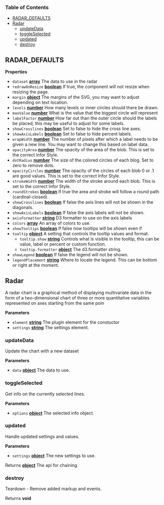 <!-- Generated by documentation.js. Update this documentation by updating the source code. -->

### Table of Contents

-   [RADAR_DEFAULTS](#radar_defaults)
-   [Radar](#radar)
    -   [updateData](#updatedata)
    -   [toggleSelected](#toggleselected)
    -   [updated](#updated)
    -   [destroy](#destroy)

## RADAR_DEFAULTS

**Properties**

-   `dataset` **[array](https://developer.mozilla.org/docs/Web/JavaScript/Reference/Global_Objects/Array)** The data to use in the radar
-   `redrawOnResize` **[boolean](https://developer.mozilla.org/docs/Web/JavaScript/Reference/Global_Objects/Boolean)** If true, the component will not resize when resizing the page.
-   `margin` **[object](https://developer.mozilla.org/docs/Web/JavaScript/Reference/Global_Objects/Object)** The margins of the SVG, you may want to adjust
    depending on text location.
-   `levels` **[number](https://developer.mozilla.org/docs/Web/JavaScript/Reference/Global_Objects/Number)** How many levels or inner circles should there be drawn.
-   `maxValue` **[number](https://developer.mozilla.org/docs/Web/JavaScript/Reference/Global_Objects/Number)** What is the value that the biggest circle will represent
-   `labelFactor` **[number](https://developer.mozilla.org/docs/Web/JavaScript/Reference/Global_Objects/Number)** How far out than the outer circle should the labels be placed,
    this may be useful to adjust for some labels.
-   `showCrosslines` **[boolean](https://developer.mozilla.org/docs/Web/JavaScript/Reference/Global_Objects/Boolean)** Set to false to hide the cross line axes.
-   `showAxisLabels` **[boolean](https://developer.mozilla.org/docs/Web/JavaScript/Reference/Global_Objects/Boolean)** Set to false to hide percent labels.
-   `wrapWidth` **[number](https://developer.mozilla.org/docs/Web/JavaScript/Reference/Global_Objects/Number)** The number of pixels after which a label needs to be
    given a new line. You may want to change this based on label data.
-   `opacityArea` **[number](https://developer.mozilla.org/docs/Web/JavaScript/Reference/Global_Objects/Number)** The opacity of the area of the blob.
    This is set to the correct Infor Style.
-   `dotRadius` **[number](https://developer.mozilla.org/docs/Web/JavaScript/Reference/Global_Objects/Number)** The size of the colored circles of each blog.
    Set to zero to remove dots.
-   `opacityCircles` **[number](https://developer.mozilla.org/docs/Web/JavaScript/Reference/Global_Objects/Number)** The opacity of the circles of each blob 0 or .1 are good values.
    This is set to the correct Infor Style.
-   `strokeWidth` **[number](https://developer.mozilla.org/docs/Web/JavaScript/Reference/Global_Objects/Number)** The width of the stroke around each blob.
    This is set to the correct Infor Style.
-   `roundStrokes` **[boolean](https://developer.mozilla.org/docs/Web/JavaScript/Reference/Global_Objects/Boolean)** If true the area and stroke will follow a
    round path (cardinal-closed).
-   `showCrosslines` **[boolean](https://developer.mozilla.org/docs/Web/JavaScript/Reference/Global_Objects/Boolean)** If false the axis lines will not be shown in the diagonals.
-   `showAxisLabels` **[boolean](https://developer.mozilla.org/docs/Web/JavaScript/Reference/Global_Objects/Boolean)** If false the axis labels will not be shown.
-   `axisFormatter` **[string](https://developer.mozilla.org/docs/Web/JavaScript/Reference/Global_Objects/String)** D3 formatter to use on the axis labels
-   `colors` **[array](https://developer.mozilla.org/docs/Web/JavaScript/Reference/Global_Objects/Array)** An array of colors to use.
-   `showTooltips` **[boolean](https://developer.mozilla.org/docs/Web/JavaScript/Reference/Global_Objects/Boolean)** If false now tooltips will be shown even if
-   `tooltip` **[object](https://developer.mozilla.org/docs/Web/JavaScript/Reference/Global_Objects/Object)** A setting that controls the tooltip values and format.
    -   `tooltip.show` **[string](https://developer.mozilla.org/docs/Web/JavaScript/Reference/Global_Objects/String)** Controls what is visible in the tooltip, this can be value, label
        or percent or custom function.
    -   `tooltip.formatter` **[object](https://developer.mozilla.org/docs/Web/JavaScript/Reference/Global_Objects/Object)** The d3.formatter string.
-   `showLegend` **[boolean](https://developer.mozilla.org/docs/Web/JavaScript/Reference/Global_Objects/Boolean)** If false the legend will not be shown.
-   `legendPlacement` **[string](https://developer.mozilla.org/docs/Web/JavaScript/Reference/Global_Objects/String)** Where to locate the legend. This can be bottom or right at
    the moment.

## Radar

A radar chart is a graphical method of displaying multivariate data in the form of a
two-dimensional chart of three or more quantitative variables represented on axes starting
from the same poin

**Parameters**

-   `element` **[string](https://developer.mozilla.org/docs/Web/JavaScript/Reference/Global_Objects/String)** The plugin element for the constuctor
-   `settings` **[string](https://developer.mozilla.org/docs/Web/JavaScript/Reference/Global_Objects/String)** The settings element.

### updateData

Update the chart with a new dataset

**Parameters**

-   `data` **[object](https://developer.mozilla.org/docs/Web/JavaScript/Reference/Global_Objects/Object)** The data to use.

### toggleSelected

Get info on the currently selected lines.

**Parameters**

-   `options` **[object](https://developer.mozilla.org/docs/Web/JavaScript/Reference/Global_Objects/Object)** The selected info object.

### updated

Handle updated settings and values.

**Parameters**

-   `settings` **[object](https://developer.mozilla.org/docs/Web/JavaScript/Reference/Global_Objects/Object)** The new settings to use.

Returns **[object](https://developer.mozilla.org/docs/Web/JavaScript/Reference/Global_Objects/Object)** The api for chaining.

### destroy

Teardown - Remove added markup and events.

Returns **void** 
